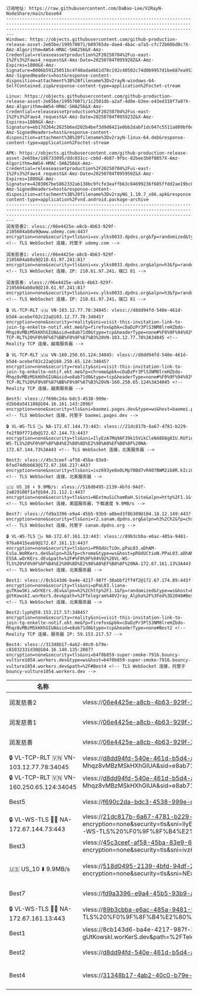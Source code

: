 ```
订阅地址: https://raw.githubusercontent.com/DaBao-Lee/V2RayN-NodeShare/main/base64
---------------------------------------------------------------------------------------------------------------------------------------------------------------------------------------------------------------------
Windows: https://objects.githubusercontent.com/github-production-release-asset-2e65be/199570071/b09765de-dae4-4bac-a7a5-cfc72b60bd0c?X-Amz-Algorithm=AWS4-HMAC-SHA256&X-Amz-Credential=releaseassetproduction%2F20250704%2Fus-east-1%2Fs3%2Faws4_request&X-Amz-Date=20250704T095928Z&X-Amz-Expires=1800&X-Amz-Signature=0006b59125051bc4f40ada4661d78c192c40502c74d0b9957d1be687ea95318f&X-Amz-SignedHeaders=host&response-content-disposition=attachment%3B%20filename%3Dv2rayN-windows-64-SelfContained.zip&response-content-type=application%2Foctet-stream

Linux: https://objects.githubusercontent.com/github-production-release-asset-2e65be/199570071/1c2501db-a2af-4d8e-b3ee-e43ed318f7a8?X-Amz-Algorithm=AWS4-HMAC-SHA256&X-Amz-Credential=releaseassetproduction%2F20250704%2Fus-east-1%2Fs3%2Faws4_request&X-Amz-Date=20250704T095923Z&X-Amz-Expires=1800&X-Amz-Signature=eb17d264c2625b6ed202b4bef3d9d6421e0bb2dabf1dc047c5511a809bf0c1d4&X-Amz-SignedHeaders=host&response-content-disposition=attachment%3B%20filename%3Dv2rayN-linux-64.deb&response-content-type=application%2Foctet-stream  

APK: https://objects.githubusercontent.com/github-production-release-asset-2e65be/186733095/ddc031cc-cb6d-4b87-9fbc-82bee3b0f885?X-Amz-Algorithm=AWS4-HMAC-SHA256&X-Amz-Credential=releaseassetproduction%2F20250704%2Fus-east-1%2Fs3%2Faws4_request&X-Amz-Date=20250704T095950Z&X-Amz-Expires=1800&X-Amz-Signature=4203067be5862332ab138bc9fcfe3eaffb63c84699236f605ffdd2ae19bc0b53&X-Amz-SignedHeaders=host&response-content-disposition=attachment%3B%20filename%3Dv2rayNG_1.10.7_x86.apk&response-content-type=application%2Fvnd.android.package-archive
---------------------------------------------------------------------------------------------------------------------------------------------------------------------------------------------------------------------
润发慈善2: vless://06e4425e-a8cb-4b63-929f-2105604ab0a9@www.udemy.com:443?encryption=none&security=tls&sni=xv.ylks0033.dpdns.org&fp=randomized&type=ws&host=xv.ylks0033.dpdns.org&path=%2F%3Fed%3D2560#%E6%B6%A6%E5%8F%91%E6%85%88%E5%96%842 <!-- TLS WebSocket 连接，托管于 udemy.com -->

润发慈善1: vless://06e4425e-a8cb-4b63-929f-2105604ab0a9@210.61.97.241:81?encryption=none&security=tls&sni=xv.ylks0033.dpdns.org&alpn=h3&fp=random&type=ws&host=xv.ylks0033.dpdns.org&path=%2F%3Fed%3D2560#%E6%B6%A6%E5%8F%91%E6%85%88%E5%96%841 <!-- TLS WebSocket 连接，IP: 210.61.97.241，端口 81 -->

润发慈善: vless://06e4425e-a8cb-4b63-929f-2105604ab0a9@210.61.97.241:81?encryption=none&security=tls&sni=xv.ylks0033.dpdns.org&alpn=h3&fp=random&type=ws&host=xv.ylks0033.dpdns.org&path=%2F%3Fed%3D2560#%E6%B6%A6%E5%8F%91%E6%85%88%E5%96%84 <!-- TLS WebSocket 连接，IP: 210.61.97.241，端口 81 -->

🔒 VL-TCP-RLT 🇻🇳 VN-103.12.77.78:34045: vless://d8dd94fd-540e-461d-b5d4-acebef02c22a@103.12.77.78:34045?encryption=none&security=reality&sni=visit-this-invitation-link-to-join-tg-enkelte-notif.ekt.me&fp=firefox&pbk=cDaDzPr3PlS3NM8lreHZbdo-Mhqz8vMBzMSkHXhGIUA&sid=e8ab71d0&type=tcp&headerType=none#%F0%9F%94%92%20VL-TCP-RLT%20%F0%9F%87%BB%F0%9F%87%B3%20VN-103.12.77.78%3A34045 <!-- Reality TCP 连接，越南服务器 -->

🔒 VL-TCP-RLT 🇻🇳 VN-160.250.65.124:34045: vless://d8dd94fd-540e-461d-b5d4-acebef02c22a@160.250.65.124:34045?encryption=none&security=reality&sni=visit-this-invitation-link-to-join-tg-enkelte-notif.ekt.me&fp=chrome&pbk=cDaDzPr3PlS3NM8lreHZbdo-Mhqz8vMBzMSkHXhGIUA&sid=e8ab71d0&type=tcp&headerType=none#%F0%9F%94%92%20VL-TCP-RLT%20%F0%9F%87%BB%F0%9F%87%B3%20VN-160.250.65.124%3A34045 <!-- Reality TCP 连接，越南服务器 -->

Best5: vless://f690c2da-bdc3-4538-999e-d2bb8a541188@104.16.161.143:2096?encryption=none&security=tls&sni=baomei.pages.dev&type=ws&host=baomei.pages.dev&path=%2F%3Fed#Best5 <!-- TLS WebSocket 连接，托管于 baomei.pages.dev -->

🔒 VL-WS-TLS 🏴‍☠️ NA-172.67.144.73:443: vless://21dc817b-6a67-4781-b229-fe2f89f771db@172.67.144.73:443?encryption=none&security=tls&sni=IlyEzA7Mq9AF39k15VikCleN48O8g8IU.RUfinItta200711.woRkers.dEV&alpn=http%2F1.1&fp=randomized&type=ws&host=ilyeza7mq9af39k15vikclen48o8g8iu.rufinitta200711.workers.dev&path=%2F6qJ79zf1VB1CML5a%3Fed%3D2560#%F0%9F%94%92%20VL-WS-TLS%20%F0%9F%8F%B4%E2%80%8D%E2%98%A0%EF%B8%8F%20NA-172.67.144.73%3A443 <!-- TLS WebSocket 连接，北美服务器 -->

Best3: vless://45c3ceef-af58-45ba-83e9-6fad74dbb663@172.67.166.217:443?encryption=none&security=tls&sni=ivz693ye8o0LMp70Bd7vR407BWM2ib8R.kIciGE4119.woRKERs.dEv&alpn=http%2F1.1&type=ws&host=ivz693ye8o0lmp70bd7vr407bwm2ib8r.kicige4119.workers.dev&path=%2FNBuFH5KdNl08Dm06#Best3 <!-- TLS WebSocket 连接，北美服务器 -->

🇺🇸 US_10 ⬇️ 9.9MB/s: vless://518d0495-2139-4bfd-94df-2a029108f1af@104.21.112.1:443?encryption=none&security=tls&sni=NExtmuSiChamRaH.Site&alpn=http%2F1.1&fp=chrome&type=ws&host=nextmusichamrah.site&path=%2FD962cACDr8NtDBjI%2FMzUuMTgwLjIyOS4x%3Fed#%F0%9F%87%BA%F0%9F%87%B8US_10%20%7C%20%E2%AC%87%EF%B8%8F%209.9MB%2Fs <!-- TLS WebSocket 连接，美国服务器，下载速度 9.9MB/s -->

Best7: vless://fd9a3396-e9a4-45b5-93b9-a0bed3f8b309@104.18.12.149:443?encryption=none&security=tls&sni=r2.sanam.dpdns.org&alpn=h3%2Ch2&fp=chrome&type=ws&host=r2.sanam.dpdns.org&path=%2F%3Fed%3D2550#Best7 <!-- TLS WebSocket 连接，托管于 sanam.dpdns.org -->

🔒 VL-WS-TLS 🏴‍☠️ NA-172.67.161.13:443: vless://89b3cbba-e6ac-485a-9481-976a0415eab9@172.67.161.13:443?encryption=none&security=tls&sni=PROdUcTiOn.pPaL03.aDhAM-EsSa.WoRKers.deV&alpn=h2&fp=chrome&type=ws&host=pROdUCtioN.PPaL03.aDhAM-ESSA.wOrKErs.dEv&path=%2F#%F0%9F%94%92%20VL-WS-TLS%20%F0%9F%8F%B4%E2%80%8D%E2%98%A0%EF%B8%8F%20NA-172.67.161.13%3A443 <!-- TLS WebSocket 连接，北美服务器 -->

Best1: vless://8cb143d6-ba4e-4217-987f-38abbf2ff4f2@172.67.174.89:443?encryption=none&security=tls&sni=pPaL03.liana-guTKowSKi.wOrKErs.dEv&alpn=h2%2Chttp%2F1.1&fp=randomized&type=ws&host=PPaL03.LiaNA-gUtKowskI.worKerS.dev&path=%2FTelegram%40V2ray_Alpha%2F%3Fed%3D2048#Best1 <!-- TLS WebSocket 连接，北美服务器 -->

Best2:lyph@59.153.217.57:34045?encryption=none&security=reality&sni=visit-this-invitation-link-to-join-tg-enkelte-notif.ekt.me&fp=firefox&pbk=cDaDzPr3PlS3NM8lreHZbdo-Mhqz8vMBzMSkHXhGIUA&sid=e8ab71d0&type=tcp&headerType=none#Best2 <!-- Reality TCP 连接，服务器 IP: 59.153.217.57 -->

Best4: vless://31348b17-4ab2-40c0-b79e-c81032331d30@104.16.140.135:2087?encryption=none&security=tls&sni=b4f0b859-super-smoke-7916.bouncy-vulture1054.workers.dev&type=ws&host=b4f0b859-super-smoke-7916.bouncy-vulture1054.workers.dev&path=%2F#Best4 <!-- TLS WebSocket 连接，托管于 bouncy-vulture1054.workers.dev -->
```

| 名称 | 链接 | 描述 |
|------|------|------|
| 润发慈善2 | vless://06e4425e-a8cb-4b63-929f-2105604ab0a9@www.udemy.com:443?encryption=none&security=tls&sni=xv.ylks0033.dpdns.org&fp=randomized&type=ws&host=xv.ylks0033.dpdns.org&path=%2F%3Fed%3D2560#%E6%B6%A6%E5%8F%91%E6%85%88%E5%96%842 | TLS WebSocket 连接，托管于 udemy.com |
| 润发慈善1 | vless://06e4425e-a8cb-4b63-929f-2105604ab0a9@210.61.97.241:81?encryption=none&security=tls&sni=xv.ylks0033.dpdns.org&alpn=h3&fp=random&type=ws&host=xv.ylks0033.dpdns.org&path=%2F%3Fed%3D2560#%E6%B6%A6%E5%8F%91%E6%85%88%E5%96%841 | TLS WebSocket 连接，IP: 210.61.97.241，端口 81 |
| 润发慈善 | vless://06e4425e-a8cb-4b63-929f-2105604ab0a9@210.61.97.241:81?encryption=none&security=tls&sni=xv.ylks0033.dpdns.org&alpn=h3&fp=random&type=ws&host=xv.ylks0033.dpdns.org&path=%2F%3Fed%3D2560#%E6%B6%A6%E5%8F%91%E6%85%88%E5%96%84 | TLS WebSocket 连接，IP: 210.61.97.241，端口 81 |
| 🔒 VL-TCP-RLT 🇻🇳 VN-103.12.77.78:34045 | vless://d8dd94fd-540e-461d-b5d4-acebef02c22a@103.12.77.78:34045?encryption=none&security=reality&sni=visit-this-invitation-link-to-join-tg-enkelte-notif.ekt.me&fp=firefox&pbk=cDaDzPr3PlS3NM8lreHZbdo-Mhqz8vMBzMSkHXhGIUA&sid=e8ab71d0&type=tcp&headerType=none#%F0%9F%94%92%20VL-TCP-RLT%20%F0%9F%87%BB%F0%9F%87%B3%20VN-103.12.77.78%3A34045 | Reality TCP 连接，越南服务器 |
| 🔒 VL-TCP-RLT 🇻🇳 VN-160.250.65.124:34045 | vless://d8dd94fd-540e-461d-b5d4-acebef02c22a@160.250.65.124:34045?encryption=none&security=reality&sni=visit-this-invitation-link-to-join-tg-enkelte-notif.ekt.me&fp=chrome&pbk=cDaDzPr3PlS3NM8lreHZbdo-Mhqz8vMBzMSkHXhGIUA&sid=e8ab71d0&type=tcp&headerType=none#%F0%9F%94%92%20VL-TCP-RLT%20%F0%9F%87%BB%F0%9F%87%B3%20VN-160.250.65.124%3A34045 | Reality TCP 连接，越南服务器 |
| Best5 | vless://f690c2da-bdc3-4538-999e-d2bb8a541188@104.16.161.143:2096?encryption=none&security=tls&sni=baomei.pages.dev&type=ws&host=baomei.pages.dev&path=%2F%3Fed#Best5 | TLS WebSocket 连接，托管于 baomei.pages.dev |
| 🔒 VL-WS-TLS 🏴‍☠️ NA-172.67.144.73:443 | vless://21dc817b-6a67-4781-b229-fe2f89f771db@172.67.144.73:443?encryption=none&security=tls&sni=IlyEzA7Mq9AF39k15VikCleN48O8g8IU.RUfinItta200711.woRkers.dEV&alpn=http%2F1.1&fp=randomized&type=ws&host=ilyeza7mq9af39k15vikclen48o8g8iu.rufinitta200711.workers.dev&path=%2F6qJ79zf1VB1CML5a%3Fed%3D2560#%F0%9F%94%92%20VL-WS-TLS%20%F0%9F%8F%B4%E2%80%8D%E2%98%A0%EF%B8%8F%20NA-172.67.144.73%3A443 | TLS WebSocket 连接，北美服务器 |
| Best3 | vless://45c3ceef-af58-45ba-83e9-6fad74dbb663@172.67.166.217:443?encryption=none&security=tls&sni=ivz693ye8o0LMp70Bd7vR407BWM2ib8R.kIciGE4119.woRKERs.dEv&alpn=http%2F1.1&type=ws&host=ivz693ye8o0lmp70bd7vr407bwm2ib8r.kicige4119.workers.dev&path=%2FNBuFH5KdNl08Dm06#Best3 | TLS WebSocket 连接，北美服务器 |
| 🇺🇸 US_10 ⬇️ 9.9MB/s | vless://518d0495-2139-4bfd-94df-2a029108f1af@104.21.112.1:443?encryption=none&security=tls&sni=NExtmuSiChamRaH.Site&alpn=http%2F1.1&fp=chrome&type=ws&host=nextmusichamrah.site&path=%2FD962cACDr8NtDBjI%2FMzUuMTgwLjIyOS4x%3Fed#%F0%9F%87%BA%F0%9F%87%B8HABUS_10%20%7C%20%E2%AC%87%EF%B8%8F%209.9MB%2Fs | TLS WebSocket 连接，美国服务器，下载速度 9.9MB/s |
| Best7 | vless://fd9a3396-e9a4-45b5-93b9-a0bed3f8b309@104.18.12.149:443?encryption=none&security=tls&sni=r2.sanam.dpdns.org&alpn=h3%2Ch2&fp=chrome&type=ws&host=r2.sanam.dpdns.org&path=%2F%3Fed%3D2550#Best7 | TLS WebSocket 连接，托管于 sanam.dpdns.org |
| 🔒 VL-WS-TLS 🏴‍☠️ NA-172.67.161.13:443 | vless://89b3cbba-e6ac-485a-9481-976a0415eab9@172.67.161.13:443?encryption=none&security=tls&sni=PROdUcTiOn.pPaL03.aDhAM-EsSa.WoRKers.deV&alpn=h2&fp=chrome&type=ws&host=pROdUCtioN.PPaL03.aDhAM-ESSA.wOrKErs.dEv&path=%2F#%F0%9F%94%92%20VL-WS-TLS%20%F0%9F%8F%B4%E2%80%8D%E2%98%A0%EF%B8%8F%20NA-172.67.161.13%3A443 | TLS WebSocket 连接，北美服务器 |
| Best1 | vless://8cb143d6-ba4e-4217-987f-38abbf2ff4f2 Lausanne@172.67.174.89:443?encryption=none&security=tls&sni=pPaL03.liana-guTKowSKi.wOrKErs.dEv&alpn=h2%2Chttp%2F1.1&fp=randomized&type=ws&host=PPaL03.LiaNA-gUtKowskI.worKerS.dev&path=%2FTelegram%40V2ray_Alpha%2F%3Fed%3D2048#Best1 | TLS WebSocket 连接，北美服务器 |
| Best2 | vless://d8dd94fd-540e-461d-b5d4-acebef02c22a@59.153.217.57:34045?encryption=none&security=reality&sni=visit-this-invitation-link-to-join-tg-enkelte-notif.ekt.me&fp=firefox&pbk=cDaDzPr3PlS3NM8lreHZbdo-Mhqz8vMBzMSkHXhGIUA&sid=e8ab71d0&type=tcp&headerType=none#Best2 | Reality TCP 连接，服务器 IP: 59.153.217.57 |
| Best4 | vless://31348b17-4ab2-40c0-b79e-c81032331d30@104.16.140.135:2087?encryption=none&security=tls&sni=b4f0b859-super-smoke-7916.bouncy-vulture1054.workers.dev&type=ws&host=b4f0b859-super-smoke-7916.bouncy-vulture1054.workers.dev&path=%2F#Best4 | TLS WebSocket 连接，托管于 bouncy-vulture1054.workers.dev |
